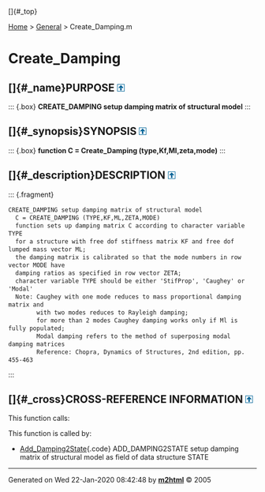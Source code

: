 []{#_top}

<div>

[Home](../FEDEASLab.html) \> [General](FEDEASLab.html) \>
Create_Damping.m

</div>

# Create_Damping

## []{#_name}PURPOSE [![\^](../up.png)](#_top)

::: {.box}
**CREATE_DAMPING setup damping matrix of structural model**
:::

## []{#_synopsis}SYNOPSIS [![\^](../up.png)](#_top)

::: {.box}
**function C = Create_Damping (type,Kf,Ml,zeta,mode)**
:::

## []{#_description}DESCRIPTION [![\^](../up.png)](#_top)

::: {.fragment}
``` {.comment}
CREATE_DAMPING setup damping matrix of structural model
  C = CREATE_DAMPING (TYPE,KF,ML,ZETA,MODE)
  function sets up damping matrix C according to character variable TYPE
  for a structure with free dof stiffness matrix KF and free dof lumped mass vector ML;
  the damping matrix is calibrated so that the mode numbers in row vector MODE have
  damping ratios as specified in row vector ZETA;
  character variable TYPE should be either 'StifProp', 'Caughey' or 'Modal'
  Note: Caughey with one mode reduces to mass proportional damping matrix and
        with two modes reduces to Rayleigh damping;
        for more than 2 modes Caughey damping works only if Ml is fully populated;
        Modal damping refers to the method of superposing modal damping matrices
        Reference: Chopra, Dynamics of Structures, 2nd edition, pp. 455-463
```
:::

## []{#_cross}CROSS-REFERENCE INFORMATION [![\^](../up.png)](#_top)

This function calls:

This function is called by:

-   [Add_Damping2State](Add_Damping2State.html "function State = Add_Damping2State (type,Model,State,zeta,mode)"){.code}
    ADD_DAMPING2STATE setup damping matrix of structural model as field
    of data structure STATE

------------------------------------------------------------------------

Generated on Wed 22-Jan-2020 08:42:48 by
**[m2html](http://www.artefact.tk/software/matlab/m2html/ "Matlab Documentation in HTML")**
© 2005
